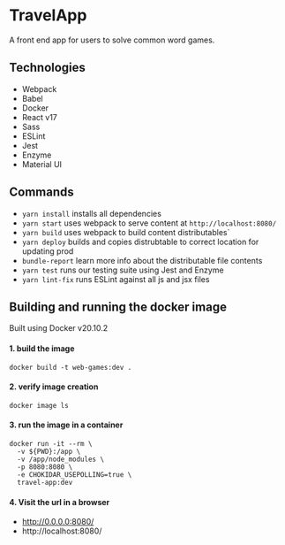 # TravelApp
A front end app for users to solve common word games.

## Technologies
- Webpack
- Babel
- Docker
- React v17
- Sass
- ESLint
- Jest
- Enzyme
- Material UI

## Commands
- `yarn install` installs all dependencies
- `yarn start` uses webpack to serve content at `http://localhost:8080/`
- `yarn build` uses webpack to build content distributables`
- `yarn deploy` builds and copies distrubtable to correct location for updating prod
- `bundle-report` learn more info about the distributable file contents
- `yarn test` runs our testing suite using Jest and Enzyme
- `yarn lint-fix` runs ESLint against all js and jsx files

## Building and running the docker image
Built using Docker v20.10.2

####  1. build the image
`docker build -t web-games:dev .`
####  2. verify image creation
`docker image ls`
####  3. run the image in a container
```
docker run -it --rm \
  -v ${PWD}:/app \
  -v /app/node_modules \
  -p 8080:8080 \
  -e CHOKIDAR_USEPOLLING=true \
  travel-app:dev
```
####  4. Visit the url in a browser
- http://0.0.0.0:8080/
- http://localhost:8080/
